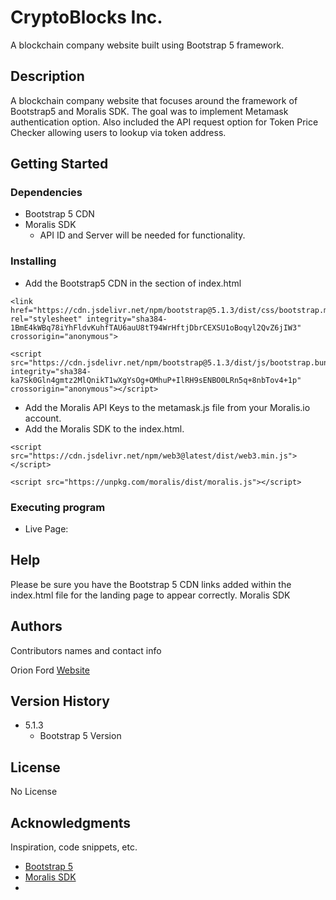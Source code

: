 # CryptoBlocks Inc.

A blockchain company website built using Bootstrap 5 framework. 

## Description

A blockchain company website that focuses around the framework of Bootstrap5 and Moralis SDK. The goal was to implement Metamask authentication option. Also included the API request option for Token Price Checker allowing users to lookup via token address. 

## Getting Started

### Dependencies

* Bootstrap 5 CDN
* Moralis SDK
   - API ID and Server will be needed for functionality.

### Installing

* Add the Bootstrap5 CDN in the <head> </head> section of index.html
```
<link href="https://cdn.jsdelivr.net/npm/bootstrap@5.1.3/dist/css/bootstrap.min.css" rel="stylesheet" integrity="sha384-1BmE4kWBq78iYhFldvKuhfTAU6auU8tT94WrHftjDbrCEXSU1oBoqyl2QvZ6jIW3" crossorigin="anonymous">

<script src="https://cdn.jsdelivr.net/npm/bootstrap@5.1.3/dist/js/bootstrap.bundle.min.js" integrity="sha384-ka7Sk0Gln4gmtz2MlQnikT1wXgYsOg+OMhuP+IlRH9sENBO0LRn5q+8nbTov4+1p" crossorigin="anonymous"></script>
```
* Add the Moralis API Keys to the metamask.js file from your Moralis.io account.
* Add the Moralis SDK to the index.html.
```
<script src="https://cdn.jsdelivr.net/npm/web3@latest/dist/web3.min.js"></script>

<script src="https://unpkg.com/moralis/dist/moralis.js"></script> 
```
### Executing program

* Live Page: 

## Help

Please be sure you have the Bootstrap 5 CDN links added within the index.html file for the landing page to appear correctly. 
Moralis SDK

## Authors

Contributors names and contact info

Orion Ford 
[Website](https://www.DesignIsOrion.com)

## Version History

* 5.1.3
    * Bootstrap 5 Version
    

## License

No License

## Acknowledgments

Inspiration, code snippets, etc.
* [Bootstrap 5 ](https://getbootstrap.com)
* [Moralis SDK ](https://moralis.io)
* 
